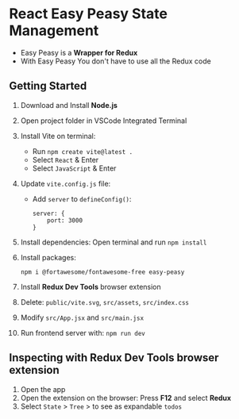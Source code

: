 # React Easy Peasy State Management
- Easy Peasy is a **Wrapper for Redux**
- With Easy Peasy You don't have to use all the Redux code


## Getting Started

1. Download and Install **Node.js**
2. Open project folder in VSCode Integrated Terminal

3. Install Vite on terminal:
    - Run `npm create vite@latest .`
    - Select `React` & Enter
    - Select `JavaScript` & Enter

4. Update `vite.config.js` file:
    - Add `server` to `defineConfig()`:
        ```
        server: { 
            port: 3000
        }
        ```
        
5. Install dependencies: Open terminal and run `npm install`

6. Install packages:
    ```
    npm i @fortawesome/fontawesome-free easy-peasy
    ```

7. Install **Redux Dev Tools** browser extension
8. Delete: `public/vite.svg`, `src/assets`, `src/index.css`
9. Modify `src/App.jsx` and `src/main.jsx`
10. Run frontend server with: `npm run dev`


## Inspecting with Redux Dev Tools browser extension
1. Open the app
2. Open the extension on the browser: Press **F12** and select **Redux**
3. Select `State` > `Tree` > to see as expandable `todos` 



